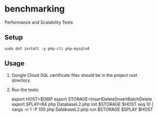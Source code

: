 # benchmarking
Performance and Scalability Tests

## Setup

    sudo dnf install -y php-cli php-mysqlnd

## Usage

1. Google Cloud SQL certificate files should be in the project root directory.

2. Run the tests:

    export HOST=$DBIP
    export STORAGE=InsertDelete|InsertBatchDelete
    export SPLAY=64
    php DatabaseL2.php init $STORAGE $HOST
    seq 10 | xargs -n 1 -P 100 php DatabaseL2.php run $STORAGE $SPLAY $HOST

